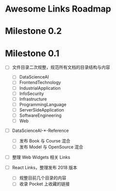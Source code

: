 # Awesome Links Roadmap

# Milestone 0.2

# Milestone 0.1

* [ ] 文件目录二次规整，规范所有文档的目录结构与内容

  * [ ] DataScienceAI
  * [ ] FrontendTechnology
  * [ ] IndustrialApplication
  * [ ] InfoSecurity
  * [ ] Infrastructure
  * [ ] ProgrammingLanguage
  * [ ] ServerSideApplication
  * [ ] SoftwareEngineering
  * [ ] Web

* [ ] DataScienceAI-\*-Reference

  * [ ] 发布 Book 与 Course 混合
  * [ ] 发布 Model 与 OpenSource 混合

* [ ] 整理 Web Widgets 相关 Links

* [ ] React Links，整理发布 2018 版本
  * [ ] 规整目前几个目录的内容
  * [ ] 收录 Pocket 上收藏的链接
